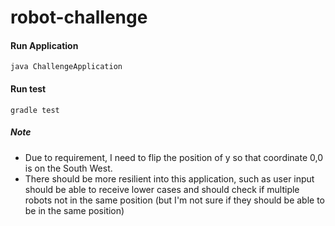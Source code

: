# robot-challenge

#### Run Application
```java ChallengeApplication```

#### Run test
```gradle test```

##### Note
* Due to requirement, I need to  flip the position of y so that coordinate 0,0 is on the South West.
* There should be more resilient into this application, such as user input should be able to receive lower cases
and should check if multiple robots not in the same position (but I'm not sure if they should be able to be in the same position)

